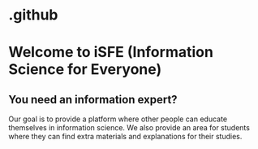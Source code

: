 # .github
# Welcome to iSFE (Information Science for Everyone)

## You need an information expert?
Our goal is to provide a platform where other people can educate themselves in information science.
We also provide an area for students where they can find extra materials and explanations for their studies.
